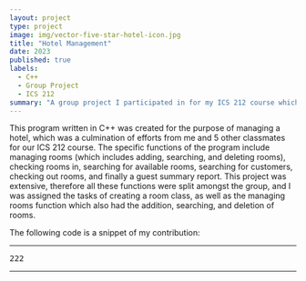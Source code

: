 ```yaml
---
layout: project
type: project
image: img/vector-five-star-hotel-icon.jpg
title: "Hotel Management"
date: 2023
published: true
labels:
  - C++
  - Group Project
  - ICS 212
summary: "A group project I participated in for my ICS 212 course which functions to manage a hotel."
---
```


This program written in C++ was created for the purpose of managing a hotel, which was a culmination of efforts from me and 5 other classmates for our ICS 212 course. The specific functions of the program include managing rooms (which includes adding, searching, and deleting rooms), checking rooms in, searching for available rooms, searching for customers, checking out rooms, and finally a guest summary report. This project was extensive, therefore all these functions were split amongst the group, and I was assigned the tasks of creating a room class, as well as the managing rooms function which also had the addition, searching, and deletion of rooms. 

The following code is a snippet of my contribution:

<hr>

<pre>
222
</pre>

<hr>

